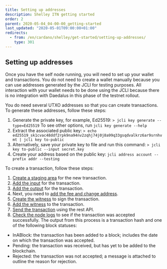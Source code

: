 ```yaml
---
title: Setting up addresses
description: Shelley ITN getting started
order: 2
parent: 2020-05-04_04-00-00_getting-started
last_updated: "2020-05-01T09:00:00+01:00"
redirects:
  - from: /en/cardano/shelley/get-started/setting-up-addresses/
    type: 301
---
```

## Setting up addresses

Once you have the self node running, you will need to set up your wallet and transactions. You do not need to create a wallet manually because you can use addresses generated by the JCLI for testing purposes. All interaction with your wallet needs to be done using the JCLI because there is no integration with Daedalus in this phase of the testnet rollout. 

You do need several UTXO addresses so that you can create transactions. To generate these addresses, follow these steps:

1. Generate the private key, for example, Ed25519: `> jcli key generate --type=Ed25519` To see other options, run `jcli key generate --help` 
1. Extract the associated public key: `> echo ed25519_sk1cvac48ddf2rpk9na94nv2zqhj74j0j8a99q33gsqdvalkrz6ar9srnhvmt | jcli key to-public` 
1. Alternatively, save your private key to file and run this command: `> jcli key to-public --input secret.key`  
1. Create your address based on the public key: `jcli address account --prefix addr --testing`
  

To create a transaction, follow these steps:

1. [Create a staging area](https://input-output-hk.github.io/jormungandr/jcli/transaction.html#create-a-staging-area) for the new transaction. 
1. [Add the input](https://input-output-hk.github.io/jormungandr/jcli/transaction.html#add-input) for the transaction.  
1. [Add the output](https://input-output-hk.github.io/jormungandr/jcli/transaction.html#add-output) for the transaction. 
1. Next, you need to [add the fee and change address](https://input-output-hk.github.io/jormungandr/jcli/transaction.html#add-fee-and-change-address).
1. [Create the witness](https://input-output-hk.github.io/jormungandr/jcli/transaction.html#make-witness) to sign the transaction. 
1. [Add the witness](https://input-output-hk.github.io/jormungandr/jcli/transaction.html#add-witness) to the transaction. 
1. [Send the transaction](https://input-output-hk.github.io/jormungandr/jcli/transaction.html#send-the-transaction) using the rest API. 
1. [Check the node logs](https://input-output-hk.github.io/jormungandr/jcli/transaction.html#checking-if-the-transaction-was-accepted) to see if the transaction was accepted successfully. The output from this process is a transaction hash and one of the following block statuses: 

- InABlock: the transaction has been added to a block; includes the date on which the transaction was accepted. 
- Pending: the transaction was received, but has yet to be added to the blockchain. 
- Rejected: the transaction was not accepted; a message is attached to outline the reason for rejection.
